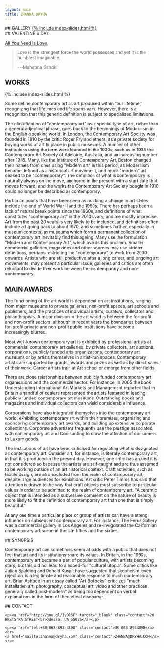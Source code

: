 ```yaml
---
layout: main
title: ZHANNA DRYHA
---
```


<div class="section" id="section-0"/>
## GALLERY
<a href="gallery/">{% include index-slides.html %}</a>

<div class="section" id="section-1"/>
## VALENTINE’S DAY

[All You Need Is Love.](./valentines-day)

> Love is the strongest force the world possesses and yet it is the humblest imaginable.
>
> ---Mahatma Gandhi

<div class="section" id="section-2"/>

## WORKS
{% include index-slides.html %}

Some define contemporary art as art produced within "our lifetime," recognizing that lifetimes and life spans vary. However, there is a recognition that this generic definition is subject to specialized limitations.

The classification of "contemporary art" as a special type of art, rather than a general adjectival phrase, goes back to the beginnings of Modernism in the English-speaking world. In London, the Contemporary Art Society was founded in 1910 by the critic Roger Fry and others, as a private society for buying works of art to place in public museums. A number of other institutions using the term were founded in the 1930s, such as in 1938 the Contemporary Art Society of Adelaide, Australia, and an increasing number after 1945. Many, like the Institute of Contemporary Art, Boston changed their names from ones using "Modern art" in this period, as Modernism became defined as a historical art movement, and much "modern" art ceased to be "contemporary". The definition of what is contemporary is naturally always on the move, anchored in the present with a start date that moves forward, and the works the Contemporary Art Society bought in 1910 could no longer be described as contemporary.

Particular points that have been seen as marking a change in art styles include the end of World War II and the 1960s. There has perhaps been a lack of natural break points since the 1960s, and definitions of what constitutes "contemporary art" in the 2010s vary, and are mostly imprecise. Art from the past 20 years is very likely to be included, and definitions often include art going back to about 1970, and sometimes further, especially in museum contexts, as museums which form a permanent collection of contemporary art inevitably find this ageing. Many use the formulation "Modern and Contemporary Art", which avoids this problem. Smaller commercial galleries, magazines and other sources may use stricter definitions, perhaps restricting the "contemporary" to work from 2000 onwards. Artists who are still productive after a long career, and ongoing art movements, may present a particular issue; galleries and critics are often reluctant to divide their work between the contemporary and non-contemporary.

<div class="section" id="section-3"/>

## MAIN AWARDS

The functioning of the art world is dependent on art institutions, ranging from major museums to private galleries, non-profit spaces, art schools and publishers, and the practices of individual artists, curators, collectors and philanthropists. A major division in the art world is between the for-profit and non-profit sectors, although in recent years the boundaries between for-profit private and non-profit public institutions have become increasingly blurred.

Most well-known contemporary art is exhibited by professional artists at commercial contemporary art galleries, by private collectors, art auctions, corporations, publicly funded arts organizations, contemporary art museums or by artists themselves in artist-run spaces. Contemporary artists are supported by grants, awards and prizes as well as by direct sales of their work. Career artists train at Art school or emerge from other fields.

There are close relationships between publicly funded contemporary art organisations and the commercial sector. For instance, in 2005 the book Understanding International Art Markets and Management reported that in Britain a handful of dealers represented the artists featured in leading publicly funded contemporary art museums.
Outstanding books and magazines and individual collectors can wield considerable influence.

Corporations have also integrated themselves into the contemporary art world, exhibiting contemporary art within their premises, organising and sponsoring contemporary art awards, and building up extensive corporate collections. Corporate advertisers frequently use the prestige associated with contemporary art and Coolhunting to draw the attention of consumers to Luxury goods.

The institutions of art have been criticised for regulating what is designated as contemporary art. Outsider art, for instance, is literally contemporary art, in that it is produced in the present day. However, one critic has argued it is not considered so because the artists are self-taught and are thus assumed to be working outside of an art historical context. Craft activities, such as textile design, are also excluded from the realm of contemporary art, despite large audiences for exhibitions. Art critic Peter Timms has said that attention is drawn to the way that craft objects must subscribe to particular values in order to be admitted to the realm of contemporary art. "A ceramic object that is intended as a subversive comment on the nature of beauty is more likely to fit the definition of contemporary art than one that is simply beautiful."

At any one time a particular place or group of artists can have a strong influence on subsequent contemporary art. For instance, The Ferus Gallery was a commercial gallery in Los Angeles and re-invigorated the Californian contemporary art scene in the late fifties and the sixties.

<div class="section" id="section-4"/>
## SYNOPSIS

Contemporary art can sometimes seem at odds with a public that does not feel that art and its institutions share its values. In Britain, in the 1990s, contemporary art became a part of popular culture, with artists becoming stars, but this did not lead to a hoped-for "cultural utopia". Some critics like Julian Spalding and Donald Kuspit have suggested that skepticism, even rejection, is a legitimate and reasonable response to much contemporary art. Brian Ashbee in an essay called "Art Bollocks" criticizes "much installation art, photography, conceptual art, video and other practices generally called post-modern" as being too dependent on verbal explanations in the form of theoretical discourse.

<div class="section" id="section-5"/>
## CONTACT
<div class="contact-wrapper">

	<p><a href="http://goo.gl/IvOR6F" target="_blank" class="contact">20 HRETS'KA STREET<br>Odessa, UA 65026</a></p>

	<p><a href="tel:+38-063-893-4898" class="contact">38 063 8934898</a><br>
	<a href="mailto:zhanna@dryha.com" class="contact">ZHANNA@DRYHA.COM</a></p>

</div>

